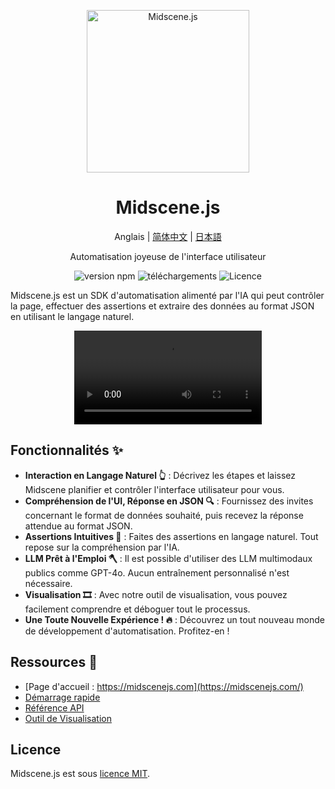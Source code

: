 <p align="center">
  <img alt="Midscene.js"  width="260" src="https://github.com/user-attachments/assets/bff5e76f-ea5c-42b7-bd12-0143a04671cf">
</p>

<h1 align="center">Midscene.js</h1>
<div align="center">

Anglais | [简体中文](./README.zh.md) | [日本語](./README.ja.md)

</div>

<p align="center">
  Automatisation joyeuse de l'interface utilisateur
</p>

<p align="center">
  <img src="https://img.shields.io/npm/v/@midscene/web?style=flat-square&color=00a8f0" alt="version npm" />
  <img src="https://img.shields.io/npm/dm/@midscene/web.svg?style=flat-square&color=00a8f0" alt="téléchargements" />
  <img src="https://img.shields.io/badge/License-MIT-blue.svg?style=flat-square&color=00a8f0" alt="Licence" />
</p>

Midscene.js est un SDK d'automatisation alimenté par l'IA qui peut contrôler la page, effectuer des assertions et extraire des données au format JSON en utilisant le langage naturel.

<p align="center">
  <video src="https://github.com/user-attachments/assets/995486bf-0905-43a0-ae33-234b1307dcf1" controls/>
</p>

## Fonctionnalités ✨

- **Interaction en Langage Naturel 👆** : Décrivez les étapes et laissez Midscene planifier et contrôler l'interface utilisateur pour vous.
- **Compréhension de l'UI, Réponse en JSON 🔍** : Fournissez des invites concernant le format de données souhaité, puis recevez la réponse attendue au format JSON.
- **Assertions Intuitives 🤔** : Faites des assertions en langage naturel. Tout repose sur la compréhension par l'IA.
- **LLM Prêt à l'Emploi 🪓** : Il est possible d'utiliser des LLM multimodaux publics comme GPT-4o. Aucun entraînement personnalisé n'est nécessaire.
- **Visualisation 🎞️** : Avec notre outil de visualisation, vous pouvez facilement comprendre et déboguer tout le processus.
- **Une Toute Nouvelle Expérience ! 🔥** : Découvrez un tout nouveau monde de développement d'automatisation. Profitez-en !

## Ressources 📄

* [Page d'accueil : https://midscenejs.com](https://midscenejs.com/)
* [Démarrage rapide](https://midscenejs.com/docs/getting-started/quick-start.html)
* [Référence API](https://midscenejs.com/docs/usage/API.html)
* [Outil de Visualisation](https://midscenejs.com/visualization/index.html)

## Licence

Midscene.js est sous [licence MIT](LICENSE).
